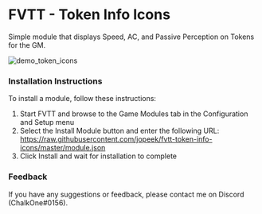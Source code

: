 # FVTT - Token Info Icons

Simple module that displays Speed, AC, and Passive Perception on Tokens for the GM.

![demo_token_icons](https://raw.githubusercontent.com/jopeek/fvtt-token-info-icons/master/images/demo_token_icons.jpg)

### Installation Instructions

To install a module, follow these instructions:

1. Start FVTT and browse to the Game Modules tab in the Configuration and Setup menu
2. Select the Install Module button and enter the following URL: https://raw.githubusercontent.com/jopeek/fvtt-token-info-icons/master/module.json
3. Click Install and wait for installation to complete 

### Feedback

If you have any suggestions or feedback, please contact me on Discord (ChalkOne#0156).